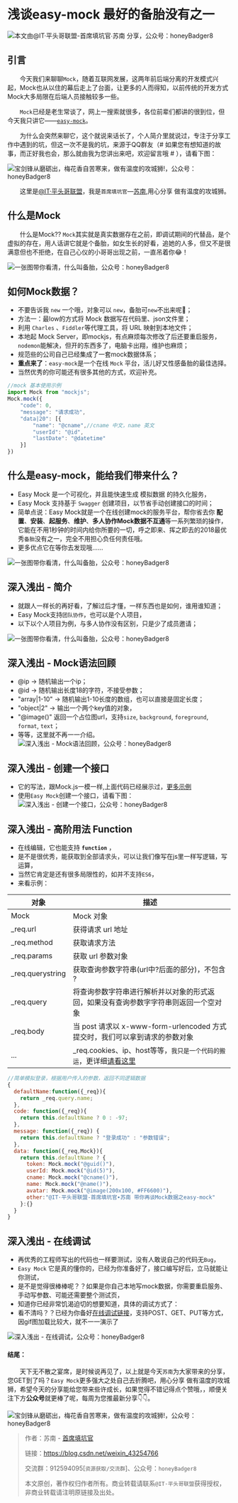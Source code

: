 

# 浅谈easy-mock 最好的备胎没有之一

![本文由@IT·平头哥联盟-首席填坑官∙苏南 分享，公众号：honeyBadger8](../_banner/banner21.png)


## 引言

​　　今天我们来聊聊`Mock`，随着互联网发展，这两年前后端分离的开发模式兴起，Mock也从以住的幕后走上了台面，让更多的人而得知，以前传统的开发方式Mock大多局限在后端人员接触较多一些。

　　`Mock`已经是老生常谈了，网上一搜索就很多，各位前辈们都讲的很到位，但今天我只讲它——[`easy-mock`](https://easy-mock.com "一个你值得拥有且不可错过的平台")。

　　为什么会突然来聊它，这个就说来话长了，个人简介里就说过，专注于分享工作中遇到的坑，但这一次不是我的坑，来源于QQ群友（# 如果您有想知道的故事，而正好我也会，那么就由我为您讲出来吧，欢迎留言哦 # ），请看下图：

![宝剑锋从磨砺出，梅花香自苦寒来，做有温度的攻城狮!，公众号：honeyBadger8](./_images/mock01.png)

　　这里是[@IT·平头哥联盟](https://honeybadger8.github.io/blog/ "@IT·平头哥联盟")，我是`首席填坑官`—[苏南](https://github.com/meibin08 "首席填坑官∙苏南"),用心分享 做有温度的攻城狮。


## 什么是Mock

　　什么是Mock?? `Mock`其实就是真实数据存在之前，即调试期间的代替品，是个虚拟的存在，用人话讲它就是个备胎，如女生长的好看，追她的人多，但又不是很满意但也不拒绝，在自己心仪的小哥哥出现之前，一直吊着你😂！

![一张图带你看清，什么叫备胎，公众号：honeyBadger8](./_images/mock02.png)
　　
## 如何Mock数据？
+ 不要告诉我 `new` 一个哦，对象可以 `new`，备胎可`new`不出来呢🤫；
+ 方法一：最low的方式将 Mock 数据写在代码里、json文件里；
+ 利用 `Charles` 、`Fiddler`等代理工具，将 URL 映射到本地文件；
+ 本地起 Mock Server，即mockjs，有点麻烦每次修改了后还要重启服务，`nodemon`能解决，但开的东西多了，电脑卡出翔，维护也麻烦；
+ 规范些的公司自己已经集成了一套mock数据体系；
+ **重点来了**：`easy-mock`是一个在线 `Mock` 平台，活儿好又性感备胎的最佳选择。
+ 当然优秀的你可能还有很多其他的方式，欢迎补充。

```js
//mock 基本使用示例
import Mock from "mockjs";
Mock.mock({
	"code": 0,
	"message": "请求成功",
	"data|20": [{
		"name": "@cname",//cname 中文，name 英文
		"userId": "@id",
		"lastDate": "@datetime"
	}]
})

```

## 什么是easy-mock，能给我们带来什么？
+ Easy Mock 是一个可视化，并且能快速生成 模拟数据 的持久化服务，
+ Easy Mock 支持基于 `Swagger` 创建项目，以节省手动创建接口的时间；
+ 简单点说：Easy Mock就是一个在线创建mock的服务平台，帮你省去你 **配置**、**安装**、**起服务**、**维护**、**多人协作Mock数据不互通**等一系列繁琐的操作， 它能在不用1秒钟的时间内给你所要的一切，呼之即来、挥之即去的2018最优秀`备胎`没有之一，完全不用担心负任何责任哦。
+ 更多优点它在等你去发现哦……

![一张图带你看清，什么叫备胎，公众号：honeyBadger8](./_images/mock03.png)

## 深入浅出 - 简介
+ 就跟人一样长的再好看，了解过后才懂，一样东西也是如何，谁用谁知道；
+ Easy Mock支持`团队协作`，也可以是个人项目，
+ 以下以个人项目为例，与多人协作没有区别，只是少了成员邀请；

![一张图带你看清，什么叫备胎，公众号：honeyBadger8](./_images/mock04.png)

## 深入浅出 - Mock语法回顾
+ @ip -> 随机输出一个ip；
+ @id -> 随机输出长度18的字符，不接受参数；
+ "array|1-10" -> 随机输出1-10长度的数组，也可以直接是固定长度；
+ "object|2" -> 输出一个两个key值的对象，
+ "@image()" 返回一个占位图url，支持`size`, `background`, `foreground`, `format`, `text`；
+ 等等，这里就不再一一介绍。
![深入浅出 - Mock语法回顾，公众号：honeyBadger8](./_images/mock06.png "深入浅出 - Mock语法回顾")

## 深入浅出 - 创建一个接口
+ 它的写法，跟Mock.js一模一样,上面代码已经展示过，[更多示例](http://mockjs.com/)
+ 使用`Easy Mock`创建一个接口，请看下图：
![深入浅出 - 创建一个接口，公众号：honeyBadger8](./_images/mock05.png "深入浅出 - 创建一个接口")

## 深入浅出 - 高阶用法 Function
+ 在线编辑，它也能支持 **`function`** ，
+ 是不是很优秀，能获取到全部请求头，可以让我们像写在js里一样写逻辑，写运算，
+ 当然它肯定是还有很多局限性的，如并不支持`ES6`，
+ 来看示例：

| 对象     | 描述              |
| -------- | ----------------- |
| Mock     | Mock 对象         |
| _req.url | 获得请求 url 地址 |
| _req.method | 获取请求方法 |
| _req.params | 获取 url 参数对象 |
| _req.querystring | 获取查询参数字符串(url中?后面的部分)，不包含 ? |
| _req.query | 将查询参数字符串进行解析并以对象的形式返回，如果没有查询参数字字符串则返回一个空对象 |
| _req.body | 当 post 请求以 x-www-form-urlencoded 方式提交时，我们可以拿到请求的参数对象 |
| ... | _req.cookies、ip、host等等，`我只是一个代码的搬运`，更详细[请看这里](https://easy-mock.com/docs) |



```js
//简单模拟登录，根据用户传入的参数，返回不同逻辑数据
{
  defaultName:function({_req}){
    return _req.query.name;
  },
  code: function({_req}){
    return this.defaultName ? 0 : -97;
  },
  message: function({_req}) {
    return this.defaultName ? "登录成功" : "参数错误";
  },
  data: function({_req,Mock}){
    return this.defaultName ? {
      token: Mock.mock("@guid()"),
      userId: Mock.mock("@id(5)"),
      cname: Mock.mock("@cname()"),
      name: Mock.mock("@name()"),
      avatar: Mock.mock("@image(200x100, #FF6600)"),
      other:"@IT·平头哥联盟-首席填坑官∙苏南 带你再谈Mock数据之easy-mock"
    }:{}
  }
}


```
## 深入浅出 - 在线调试
+ 再优秀的工程师写出的代码也一样要测试，没有人敢说自己的代码无`Bug`，
+ `Easy Mock` 它是真的懂你的，已经为你准备好了，接口编写好后，立马就能让你测试，
+ 是不是觉得很棒棒呢？？如果是你自己本地写mock数据，你需要重启服务、手动写参数、可能还需要整个测试页，
+ 知道你已经非常饥渴迫切的想要知道，具体的调试方式了：
+ 看不清吗？？已经为你备好[在线调试链接](https://easy-mock.com/mock/5a0aad39eace86040209063d/pjhApi_1510649145466/api/common/logins#!method=post)，支持POST、GET、PUT等方式，因gif图加载比较大，就不一一演示了

![深入浅出 - 在线调试，公众号：honeyBadger8](./_images/mock07.gif "深入浅出 - 在线调试")



#### 结尾：

　　天下无不散之宴席，是时候说再见了，以上就是今天`苏南`为大家带来的分享，您GET到了吗？`Easy Mock`更多强大之处自己去折腾吧，用心分享 做有温度的攻城狮，希望今天的分享能给您带来些许成长，如果觉得不错记得点个赞哦，，顺便关注下方**公众号**就更棒了呢，每周为您推最新分享👇👇。

![宝剑锋从磨砺出，梅花香自苦寒来，做有温度的攻城狮!，公众号：honeyBadger8](../_banner/card.gif)

> 作者：苏南 - [首席填坑官](https://github.com/meibin08/ "@IT·平头哥联盟-首席填坑官")
>
> 链接：https://blog.csdn.net/weixin_43254766
> 
> 交流群：912594095[`资源获取/交流群`]、公众号：`honeyBadger8`
>
> 本文原创，著作权归作者所有。商业转载请联系`@IT·平头哥联盟`获得授权，非商业转载请注明原链接及出处。 





